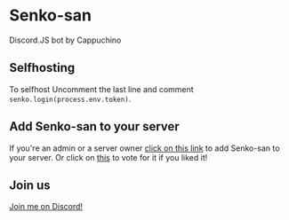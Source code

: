 
# Senko-san

Discord.JS bot by Cappuchino
## Selfhosting
To selfhost Uncomment the last line and comment `senko.login(process.env.token)`.
## Add Senko-san to your server
If you're an admin or a server owner [click on this link](https://discordapp.com/oauth2/authorize?client_id=363384807734116354&scope=bot) to add Senko-san to your server. Or click on [this](https://discordbots.org/bot/363384807734116354) to vote for it if you liked it!
## Join us
[Join me on Discord!](http://discord.gg/KfFTecu)

